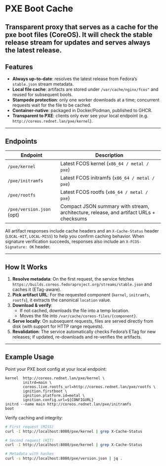 # PXE Boot Cache

Transparent proxy that serves as a cache for the pxe boot files (CoreOS).
It will check the stable release stream for updates and serves always the latest release.
---

## Features

* **Always up-to-date**: resolves the latest release from Fedora’s `stable.json` stream metadata.
* **Local file cache**: artifacts are stored under `/var/cache/nginx/fcos"` and reused for subsequent boots.
* **Stampede protection**: only one worker downloads at a time; concurrent requests wait for the file to be cached.
* **Container-native**: packaged in Docker/Podman, published to GHCR.
* **Transparent to PXE**: clients only ever see your local endpoint (e.g. `http://coreos.rednet.lan/pxe/kernel`).

---

## Endpoints

| Endpoint                  | Description                                                                             |
| ------------------------- | --------------------------------------------------------------------------------------- |
| `/pxe/kernel`             | Latest FCOS kernel (`x86_64 / metal / pxe`)                                             |
| `/pxe/initramfs`          | Latest FCOS initramfs (`x86_64 / metal / pxe`)                                          |
| `/pxe/rootfs`             | Latest FCOS rootfs (`x86_64 / metal / pxe`)                                             |
| `/pxe/version.json` (opt) | Compact JSON summary with stream, architecture, release, and artifact URLs + checksums  |

All artifact responses include cache headers and an `X-Cache-Status` header (`LOCAL-HIT`, `LOCAL-MISS`) to help you confirm caching behavior.
When signature verification succeeds, responses also include an `X-FCOS-Signature: OK` header.

---

## How It Works

1. **Resolve metadata**: On the first request, the service fetches `https://builds.coreos.fedoraproject.org/streams/stable.json` and caches it (ETag-aware).
2. **Pick artifact URL**: For the requested component (`kernel`, `initramfs`, `rootfs`), it extracts the canonical `location` value.
3. **Download & verify**:
   * If not cached, downloads the file into a temp location.
   * Moves the file into `/var/cache/coreos-files/{component}`.
4. **Serve locally**: On subsequent requests, files are served directly from disk (with support for HTTP range requests).
5. **Revalidation**: The service automatically checks Fedora’s ETag for new releases; if updated, re-downloads and re-verifies the artifacts.

---

## Example Usage

Point your PXE boot config at your local endpoint:

```ipxe
kernel  http://coreos.rednet.lan/pxe/kernel \
        initrd=main \
        coreos.live.rootfs_url=http://coreos.rednet.lan/pxe/rootfs \
        ignition.firstboot \
        ignition.platform.id=metal \
        ignition.config.url=${CONFIGURL}
initrd --name main http://coreos.rednet.lan/pxe/initramfs
boot
```

Verify caching and integrity:

```bash
# First request (MISS)
curl -I http://localhost:8080/pxe/kernel | grep X-Cache-Status

# Second request (HIT)
curl -I http://localhost:8080/pxe/kernel | grep X-Cache-Status

# Metadata with hashes
curl -s http://localhost:8080/pxe/version.json | jq .
```

